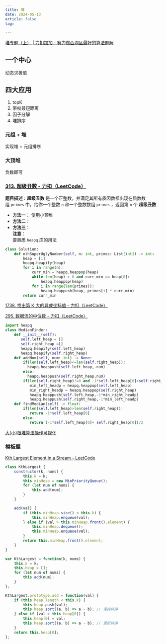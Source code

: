 ```yaml
---
title: 堆
date: 2024-05-13
article: false
tag:

---
```


[堆专题（上） | 力扣加加 - 努力做西湖区最好的算法题解](https://leetcode-solution-leetcode-pp.gitbook.io/leetcode-solution/thinkings/heap)

## 一个中心
动态求极值

## 四大应用
1. topK
2. 带权最短距离
3. 因子分解
4. 堆排序

### 元组 + 堆
实现堆 + 元组排序

### 大顶堆
负数即可

### [313. 超级丑数 - 力扣（LeetCode）](https://leetcode.cn/problems/super-ugly-number/description/)  
  
**题目描述**：**超级丑数** 是一个正整数，并满足其所有质因数都出现在质数数组 `primes` 中。给你一个整数 `n` 和一个整数数组 `primes` ，返回第 `n` 个 **超级丑数**
- **方法一**： 使用小顶堆
- **方法二**：
- **方法三**：  
**注意**：  
要熟悉 `heapq` 库的用法
```python
class Solution:
    def nthSuperUglyNumber(self, n: int, primes: List[int]) -> int:
        heap = [1]
        heapq.heapify(heap)
        for i in range(n):
            curr_min = heapq.heappop(heap)
            while len(heap) > 0 and curr_min == heap[0]:
                heapq.heappop(heap)
            for i in range(len(primes)):
                heapq.heappush(heap, primes[i] * curr_min)
        return curr_min
```


[1738. 找出第 K 大的异或坐标值 - 力扣（LeetCode）](https://leetcode.cn/problems/find-kth-largest-xor-coordinate-value/description/)

[295. 数据流的中位数 - 力扣（LeetCode）](https://leetcode.cn/problems/find-median-from-data-stream/description/)  

```python
import heapq
class MedianFinder:
    def __init__(self):
       self.left_heap = []
       self.right_heap =[]
       heapq.heapify(self.left_heap)
       heapq.heapify(self.right_heap)
    def addNum(self, num: int) -> None:
        if(len(self.left_heap)<=len(self.right_heap)):
          heapq.heappush(self.left_heap,-num)
        else:
          heapq.heappush(self.right_heap,num)
        if(len(self.right_heap)!=0 and -1*self.left_heap[0]>self.right_heap[0]):
           min_left_headp = heapq.heappop(self.left_heap)
           min_right_headp = heapq.heappop(self.right_heap)
           heapq.heappush(self.left_heap,-1*min_right_headp)
           heapq.heappush(self.right_heap,-1*min_left_headp)
    def findMedian(self) -> float:
        if(len(self.left_heap)>len(self.right_heap)):
           return -1*self.left_heap[0]
        else:
           return (-1*self.left_heap[0]+ self.right_heap[0])/2
```


[大(小)根堆算法操作可视化](https://gallery.selfboot.cn/zh/algorithms/heap#google_vignette)

### 模板题
[Kth Largest Element in a Stream - LeetCode](https://leetcode.com/problems/kth-largest-element-in-a-stream/solutions/5624200/step-by-step-guide-to-solving-kth-largest-element-in-any-language/)

```javascript
class KthLargest {
    constructor(k, nums) {
        this.k = k;
        this.minHeap = new MinPriorityQueue();
        for (let num of nums) {
            this.add(num);
        }
    }

    add(val) {
        if (this.minHeap.size() < this.k) {
            this.minHeap.enqueue(val);
        } else if (val > this.minHeap.front().element) {
            this.minHeap.dequeue();
            this.minHeap.enqueue(val);
        }
        return this.minHeap.front().element;
    }
}
```

```js
var KthLargest = function(k, nums) {
    this.k = k;
    this.heap = [];
    for (let num of nums) {
        this.add(num);
    }
};

KthLargest.prototype.add = function(val) {
    if (this.heap.length < this.k) {
        this.heap.push(val);
        this.heap.sort((a, b) => a - b); // 保持排序
    } else if (val > this.heap[0]) {
        this.heap[0] = val;
        this.heap.sort((a, b) => a - b); // 重新排序
    }
    return this.heap[0];
};
```